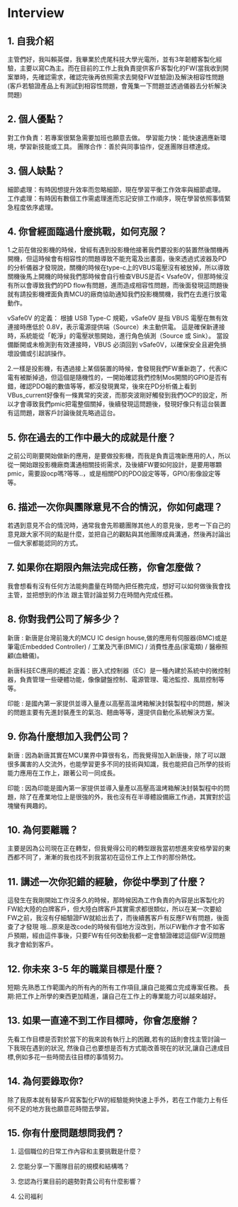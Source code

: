 # Interview

## 1. 自我介紹

主管們好，我叫賴英傑，我畢業於虎尾科技大學光電所，並有3年韌體客製化經驗，主要以寫C為主。而在目前的工作上我負責提供客戶客製化的FW(當我收到開案單時，先確認需求，確認完後再依照需求去開發FW並驗證)及解決相容性問題(客戶若驗證產品上有測試到相容性問題，會蒐集一下問題並透過儀器去分析解決問題)

## 2. 個人優點？

對工作負責：若專案很緊急需要加班也願意去做。
學習能力快：能快速適應新環境，學習新技能或工具。
團隊合作：善於與同事協作，促進團隊目標達成。

## 3. 個人缺點？

細節處理：有時因想提升效率而忽略細節，現在學習平衡工作效率與細節處理。
工作處理：有時因有數個工作需處理進而忘記安排工作順序，現在學習依照事情緊急程度依序處理。

## 4. 你曾經面臨過什麼挑戰，如何克服？

1.之前在做投影機的時候，曾經有遇到投影機他接著我們要投影的裝置然後關機再開機，但這時候會有相容性的問題導致不能充電及出畫面，後來透過式波器及PD的分析儀器才發現說，關機的時候在type-c上的VBUS電壓沒有被放掉，所以導致關機後馬上開機的時候我們那時候會自行檢查VBUS是否< Vsafe0V，但那時候沒有所以會導致我們的PD flow有問題，進而造成相容性問題，而後面發現這問題後就有請投影機裡面負責MCU的廠商協助通知我們投影機關機，我們在去進行放電動作。

vSafe0V 的定義：
根據 USB Type-C 規範，vSafe0V 是指 VBUS 電壓在無有效連接時應低於 0.8V，表示電源提供端（Source）未主動供電。
這是確保新連接時，系統能從「乾淨」的電壓狀態開始，進行角色偵測（Source 或 Sink）。
當設備斷開或未檢測到有效連接時，VBUS 必須回到 vSafe0V，以確保安全且避免損壞設備或引起誤操作。

2.一樣是投影機，有遇過接上某個裝置的時候，會發現我們FW重新跑了，代表IC電有被斷掉過，但這個是隨機性的，一開始確認我們控制Mos開關的GPIO是否有錯，確認PDO報的數值等等，都沒發現異常，後來在PD分析儀上看到VBus_current好像有一條異常的突波，而那突波剛好觸發到我們OCP的設定，所以才會導致我們pmic把電整個關掉，後續發現這問題後，發現好像只有這台裝置有這問題，跟客戶討論後就先略過這台。

## 5. 你在過去的工作中最大的成就是什麼？

之前公司剛要開始做新的應用，是要做投影機，而我是負責這塊新應用的人，所以從一開始跟投影機廠商溝通相關技術需求，及後續FW要如何設計，是要用哪顆pmic，需要設ocp嗎?等等..，或是相關PD的PDO設定等等，GPIO/影像設定等等。

## 6. 描述一次你與團隊意見不合的情況，你如何處理？

若遇到意見不合的情況時，通常我會先聆聽團隊其他人的意見後，思考一下自己的意見跟大家不同的點是什麼，並把自己的觀點與其他團隊成員溝通，然後再討論出一個大家都能認同的方式。

## 7. 如果你在期限內無法完成任務，你會怎麼做？

我會想看有沒有任何方法能夠盡量在時間內把任務完成，想好可以如何做後我會找主管，並把想到的作法
跟主管討論並努力在時間內完成任務。

## 8. 你對我們公司了解多少？

新唐 : 新唐是台灣前幾大的MCU IC design house,做的應用有伺服器(BMC)或是筆電(Embedded Controller) / 工業及汽車(BMIC) / 消費性產品(家電類) / 醫療照顧(血糖儀)。

新唐科技EC應用的概述
定義：嵌入式控制器（EC）是一種內建於系統中的微控制器，負責管理一些硬體功能，像像鍵盤控制、電源管理、電池監控、風扇控制等等。

印能 : 是國內第一家提供並導入量產以高壓高溫烤箱解決封裝製程中的問題，解決的問題主要有先進封裝產生的氣泡、翹曲等等，還提供自動化系統解決方案。

## 9. 你為什麼想加入我們公司？

新唐 : 因為新唐其實在MCU業界中算很有名，而我覺得加入新唐後，除了可以跟很多厲害的人交流外，也能學習更多不同的技術與知識，我也能把自己所學的技術能力應用在工作上，跟著公司一同成長。

印能 : 因為印能是國內第一家提供並導入量產以高壓高溫烤箱解決封裝製程中的問題，除了在產業地位上是很強的外，我也沒有在半導體設備廠工作過，其實對於這塊蠻有興趣的。

## 10. 為何要離職？  

主要是因為公司現在正在轉型，但我覺得公司的轉型跟我當初想進來安格學習的東西都不同了，漸漸的我也找不到我當初在這份工作上工作的那份熱忱。

## 11. 講述一次你犯錯的經驗，你從中學到了什麼？
  
這發生在我剛開始工作沒多久的時候，那時候因為工作負責的內容是出客製化的FW給大陸的白牌客戶，但大陸白牌客戶其實需求都很類似，所以在某一次要給FW之前，我沒有仔細驗證FW就給出去了，而後續舊客戶有反應FW有問題，後面查了才發現 哦...原來是改code的時候有個地方沒改到，所以FW動作才會不如客戶預期，經由這件事後，只要FW有任何改動我都一定會驗證確認這個FW沒問題我才會給到客戶。

## 12. 你未來 3-5 年的職業目標是什麼？

短期:先熟悉工作範圍內的所有內的所有工作項目,讓自己能獨立完成專案任務。
長期:把工作上所學的東西更加精進，讓自己在工作上的專業能力可以越來越好。

## 13. 如果一直達不到工作目標時，你會怎麼辦？

先看工作目標是否對於當下的我來說有執行上的困難,若有的話則會找主管討論一下我現在遇到的狀況,
然後自己也要想是否有方式能改善現在的狀況,讓自己達成目標,例如多花一些時間去往目標的事情努力。

## 14. 為何要錄取你?

除了我原本就有替客戶寫客製化FW的經驗能夠快速上手外，若在工作能力上有任何不足的地方我也願意花時間去學習。
  
## 15. 你有什麼問題想問我們？

1. 這個職位的日常工作內容和主要挑戰是什麼？

2. 您能分享一下團隊目前的規模和結構嗎？

3. 您認為行業目前的趨勢對貴公司有什麼影響？

4. 公司福利

